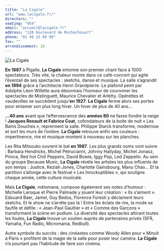 ```yaml
---
title: "La Cigale"
url: "www.lacigale.fr/"
directors: ""
seating: "954"
email: "accueil@lacigale.fr"
address: "120 boulevard de Rochechouart"
phone: "01 49 25 89 99"
fax: ""
arrondissement: 18
---
```


![La Cigale](../images/18eme/la-cigale/la-cigale-1.jpg)

**En 1887** à Pigalle, **La Cigale** entonne son premier chant face à 1000 spectateurs. Très vite, la chaleur monte dans ce café-concert qui agite l’éventail de ses spectacles : sketchs, danse et musique. La salle s’agrandit **en 1894** grâce à l’architecte Henri Grandpierre. Le plafond peint par Adolphe Léon Willette aura désormais l’honneur de couronner les spectacles de Mistinguett, Maurice Chevalier et Arletty. Opérettes et vaudevilles se succèdent jusqu’**en 1927**. **La Cigale** ferme alors ses portes pour entamer son plus long hiver. Un hiver de plus de 40 ans…
 
**…40 ans** avant que l’effervescence des **années 80** ne fasse fondre la neige !  **Jacques Renault et Fabrice Coat**, cofondateurs de la boite de nuit « Les Bains Douches », reprennent la salle. Philippe Starck transforme, modernise et sort les murs de l’ombre. **La Cigale** retrouve enfin ses couleurs : impertinence, rire et musique montent à nouveau sur les planches.
 
Les Rita Mitsouko ouvrent le bal **en 1987**. Les plus grands noms vont suivre : Barbara Hendricks, Michel Petrucianni, Johnny Hallyday, Michel Jonasz, Prince, Red hot Chili Peppers, David Bowie, Iggy Pop, Led Zeppelin. Au sein du groupe Because Music, **La Cigale** révèle les artistes les plus influents de son temps : Justice, Keziah Jones, Charlotte Gainsbourg, Manu Chao… Et la partition s’allonge avec le festival « Les Inrockuptibles », qui souligne chaque année, cette culture musicale.
 
Mais **La Cigale**, mélomane, compose également ses notes d’humour : Michelle Laroque et Pierre Palmade y jouent leur création : « Ils s’aiment ». Edouard Baer, Jamel, Guy Bedos, Florence Foresti y déclament leurs sketchs. Et le show ne s’arrête pas là ! Entre les éclats de rire, la mode se faufile et défile : « Jean-Paul Gaultier » et « Comme des Garçons »  transforment la scène en podium. La diversité des spectacles attirant toutes les foules, **La Cigale** trouve un soutien auprès de partenaires privés (SFR, Yamaha, Fun Radio, Micromania, Redbull).
 
Autre symbole du succès : des cinéastes comme Woody Allen pour « Minuit à Paris » profitent de la magie de la salle pour poser leur caméra. **La Cigale** n’a pourtant pas l’habitude de faire son cinéma. 

